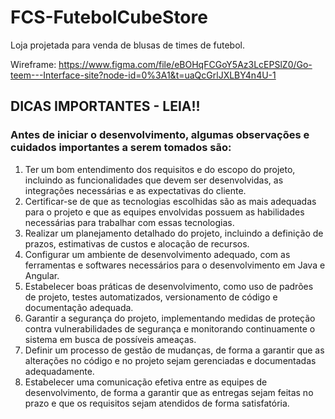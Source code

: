 # FCS-FutebolCubeStore
Loja projetada para venda de blusas de times de futebol.

Wireframe: https://www.figma.com/file/eBOHqFCGoY5Az3LcEPSlZ0/Go-teem---Interface-site?node-id=0%3A1&t=uaQcGrlJXLBY4n4U-1

## DICAS IMPORTANTES - LEIA!!

### Antes de iniciar o desenvolvimento, algumas observações e cuidados importantes a serem tomados são:

1. Ter um bom entendimento dos requisitos e do escopo do projeto, incluindo as funcionalidades que devem ser desenvolvidas, as integrações necessárias e as expectativas do cliente.
2. Certificar-se de que as tecnologias escolhidas são as mais adequadas para o projeto e que as equipes envolvidas possuem as habilidades necessárias para trabalhar com essas tecnologias.
3. Realizar um planejamento detalhado do projeto, incluindo a definição de prazos, estimativas de custos e alocação de recursos.
4. Configurar um ambiente de desenvolvimento adequado, com as ferramentas e softwares necessários para o desenvolvimento em Java e Angular.
5. Estabelecer boas práticas de desenvolvimento, como uso de padrões de projeto, testes automatizados, versionamento de código e documentação adequada.
6. Garantir a segurança do projeto, implementando medidas de proteção contra vulnerabilidades de segurança e monitorando continuamente o sistema em busca de possíveis ameaças.
7. Definir um processo de gestão de mudanças, de forma a garantir que as alterações no código e no projeto sejam gerenciadas e documentadas adequadamente.
8. Estabelecer uma comunicação efetiva entre as equipes de desenvolvimento, de forma a garantir que as entregas sejam feitas no prazo e que os requisitos sejam atendidos de forma satisfatória.
